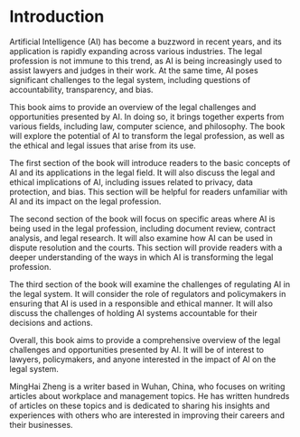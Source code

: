 # Introduction

Artificial Intelligence (AI) has become a buzzword in recent years, and its application is rapidly expanding across various industries. The legal profession is not immune to this trend, as AI is being increasingly used to assist lawyers and judges in their work. At the same time, AI poses significant challenges to the legal system, including questions of accountability, transparency, and bias.

This book aims to provide an overview of the legal challenges and opportunities presented by AI. In doing so, it brings together experts from various fields, including law, computer science, and philosophy. The book will explore the potential of AI to transform the legal profession, as well as the ethical and legal issues that arise from its use.

The first section of the book will introduce readers to the basic concepts of AI and its applications in the legal field. It will also discuss the legal and ethical implications of AI, including issues related to privacy, data protection, and bias. This section will be helpful for readers unfamiliar with AI and its impact on the legal profession.

The second section of the book will focus on specific areas where AI is being used in the legal profession, including document review, contract analysis, and legal research. It will also examine how AI can be used in dispute resolution and the courts. This section will provide readers with a deeper understanding of the ways in which AI is transforming the legal profession.

The third section of the book will examine the challenges of regulating AI in the legal system. It will consider the role of regulators and policymakers in ensuring that AI is used in a responsible and ethical manner. It will also discuss the challenges of holding AI systems accountable for their decisions and actions.

Overall, this book aims to provide a comprehensive overview of the legal challenges and opportunities presented by AI. It will be of interest to lawyers, policymakers, and anyone interested in the impact of AI on the legal system.

MingHai Zheng is a writer based in Wuhan, China, who focuses on writing articles about workplace and management topics. He has written hundreds of articles on these topics and is dedicated to sharing his insights and experiences with others who are interested in improving their careers and their businesses.
